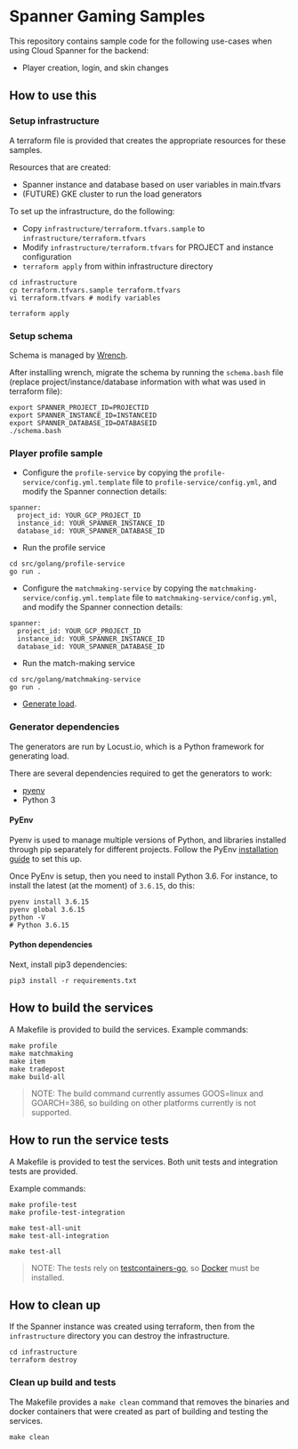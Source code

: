 # Spanner Gaming Samples

This repository contains sample code for the following use-cases when using Cloud Spanner for the backend:

- Player creation, login, and skin changes

## How to use this

### Setup infrastructure
A terraform file is provided that creates the appropriate resources for these samples.

Resources that are created:
- Spanner instance and database based on user variables in main.tfvars
- (FUTURE) GKE cluster to run the load generators

To set up the infrastructure, do the following:

- Copy `infrastructure/terraform.tfvars.sample` to `infrastructure/terraform.tfvars`
- Modify `infrastructure/terraform.tfvars` for PROJECT and instance configuration
- `terraform apply` from within infrastructure directory

```
cd infrastructure
cp terraform.tfvars.sample terraform.tfvars
vi terraform.tfvars # modify variables

terraform apply
```

### Setup schema
Schema is managed by [Wrench](https://github.com/cloudspannerecosystem/wrench).

After installing wrench, migrate the schema by running the `schema.bash` file (replace project/instance/database information with what was used in terraform file):

```
export SPANNER_PROJECT_ID=PROJECTID
export SPANNER_INSTANCE_ID=INSTANCEID
export SPANNER_DATABASE_ID=DATABASEID
./schema.bash
```

### Player profile sample
- Configure the `profile-service` by copying the `profile-service/config.yml.template` file to `profile-service/config.yml`, and modify the Spanner connection details:
```
spanner:
  project_id: YOUR_GCP_PROJECT_ID
  instance_id: YOUR_SPANNER_INSTANCE_ID
  database_id: YOUR_SPANNER_DATABASE_ID

```

- Run the profile service

```
cd src/golang/profile-service
go run .
```

- Configure the `matchmaking-service` by copying the `matchmaking-service/config.yml.template` file to `matchmaking-service/config.yml`, and modify the Spanner connection details:
```
spanner:
  project_id: YOUR_GCP_PROJECT_ID
  instance_id: YOUR_SPANNER_INSTANCE_ID
  database_id: YOUR_SPANNER_DATABASE_ID

```

- Run the match-making service

```
cd src/golang/matchmaking-service
go run .
```

- [Generate load](generators/README.md).


### Generator dependencies

The generators are run by Locust.io, which is a Python framework for generating load.

There are several dependencies required to get the generators to work:

- [pyenv](https://github.com/pyenv/pyenv)
- Python 3

#### PyEnv
Pyenv is used to manage multiple versions of Python, and libraries installed through pip separately for different projects.
Follow the PyEnv [installation guide](https://github.com/pyenv/pyenv#installation) to set this up.

Once PyEnv is setup, then you need to install Python 3.6. For instance, to install the latest (at the moment) of `3.6.15`, do this:

```
pyenv install 3.6.15
pyenv global 3.6.15
python -V
# Python 3.6.15
```

#### Python dependencies
Next, install pip3 dependencies:

```
pip3 install -r requirements.txt
```

## How to build the services

A Makefile is provided to build the services. Example commands:

```
make profile
make matchmaking
make item
make tradepost
make build-all
```

> NOTE: The build command currently assumes GOOS=linux and GOARCH=386, so building on other platforms currently is not supported.

## How to run the service tests
A Makefile is provided to test the services. Both unit tests and integration tests are provided.

Example commands:

```
make profile-test
make profile-test-integration

make test-all-unit
make test-all-integration

make test-all
```

> NOTE: The tests rely on [testcontainers-go](https://github.com/testcontainers/testcontainers-go), so [Docker](https://www.docker.com/) must be installed.


## How to clean up

If the Spanner instance was created using terraform, then from the `infrastructure` directory you can destroy the infrastructure.

```
cd infrastructure
terraform destroy
```

### Clean up build and tests
The Makefile provides a `make clean` command that removes the binaries and docker containers that were created as part of building and testing the services.

```
make clean
```
